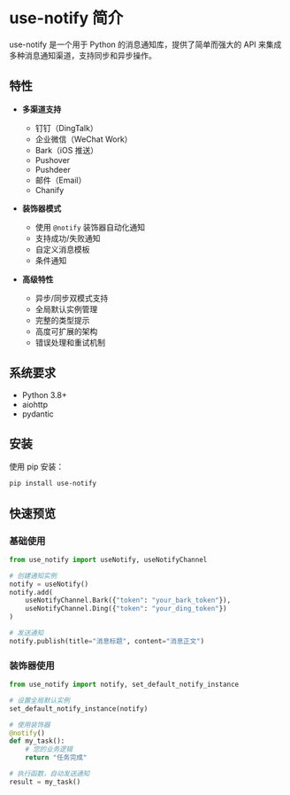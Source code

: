 # use-notify 简介

use-notify 是一个用于 Python 的消息通知库，提供了简单而强大的 API 来集成多种消息通知渠道，支持同步和异步操作。

## 特性

- **多渠道支持**
  - 钉钉（DingTalk）
  - 企业微信（WeChat Work）
  - Bark（iOS 推送）
  - Pushover
  - Pushdeer
  - 邮件（Email）
  - Chanify

- **装饰器模式**
  - 使用 `@notify` 装饰器自动化通知
  - 支持成功/失败通知
  - 自定义消息模板
  - 条件通知

- **高级特性**
  - 异步/同步双模式支持
  - 全局默认实例管理
  - 完整的类型提示
  - 高度可扩展的架构
  - 错误处理和重试机制

## 系统要求

- Python 3.8+
- aiohttp
- pydantic

## 安装

使用 pip 安装：

```bash
pip install use-notify
```

## 快速预览

### 基础使用

```python
from use_notify import useNotify, useNotifyChannel

# 创建通知实例
notify = useNotify()
notify.add(
    useNotifyChannel.Bark({"token": "your_bark_token"}),
    useNotifyChannel.Ding({"token": "your_ding_token"})
)

# 发送通知
notify.publish(title="消息标题", content="消息正文")
```

### 装饰器使用

```python
from use_notify import notify, set_default_notify_instance

# 设置全局默认实例
set_default_notify_instance(notify)

# 使用装饰器
@notify()
def my_task():
    # 您的业务逻辑
    return "任务完成"

# 执行函数，自动发送通知
result = my_task()
```
